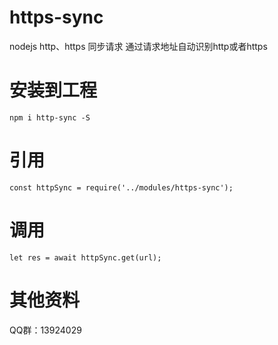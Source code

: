 # https-sync
nodejs http、https 同步请求
通过请求地址自动识别http或者https

# 安装到工程
```
npm i http-sync -S
```

# 引用
```
const httpSync = require('../modules/https-sync');
```

# 调用
```
let res = await httpSync.get(url);
```

# 其他资料
QQ群：13924029
